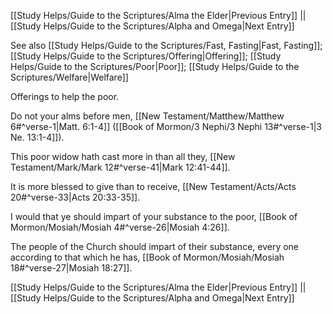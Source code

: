 [[Study Helps/Guide to the Scriptures/Alma the Elder|Previous Entry]]  ||  [[Study Helps/Guide to the Scriptures/Alpha and Omega|Next Entry]]

 See also [[Study Helps/Guide to the Scriptures/Fast, Fasting|Fast, Fasting]]; [[Study Helps/Guide to the Scriptures/Offering|Offering]]; [[Study Helps/Guide to the Scriptures/Poor|Poor]]; [[Study Helps/Guide to the Scriptures/Welfare|Welfare]]

 Offerings to help the poor.

 Do not your alms before men, [[New Testament/Matthew/Matthew 6#^verse-1|Matt. 6:1-4]] ([[Book of Mormon/3 Nephi/3 Nephi 13#^verse-1|3 Ne. 13:1-4]]).

 This poor widow hath cast more in than all they, [[New Testament/Mark/Mark 12#^verse-41|Mark 12:41-44]].

 It is more blessed to give than to receive, [[New Testament/Acts/Acts 20#^verse-33|Acts 20:33-35]].

 I would that ye should impart of your substance to the poor, [[Book of Mormon/Mosiah/Mosiah 4#^verse-26|Mosiah 4:26]].

 The people of the Church should impart of their substance, every one according to that which he has, [[Book of Mormon/Mosiah/Mosiah 18#^verse-27|Mosiah 18:27]].

[[Study Helps/Guide to the Scriptures/Alma the Elder|Previous Entry]]  ||  [[Study Helps/Guide to the Scriptures/Alpha and Omega|Next Entry]]